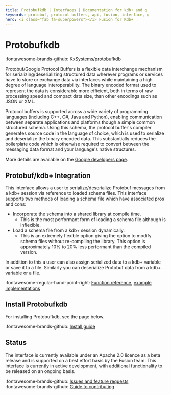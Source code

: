 ```yaml
---
title: Protobufkdb | Interfaces | Documentation for kdb+ and q
keywords: protobuf, protocol buffers, api, fusion, interface, q
hero: <i class="fab fa-superpowers"></i> Fusion for Kdb+
---
```


# Protobufkdb

:fontawesome-brands-github: 
[KxSystems/protobufkdb](https://github.com/KxSystems/protobufkdb)

Protobuf/Google Protocol Buffers is a flexible data interchange mechanism for serializing/deserializing structured data wherever programs or services have to store or exchange data via interfaces while maintaining a high degree of language interoperability.  The binary encoded format used to represent the data is considerable more efficient, both in terms of raw processing speed and compact data size, than other encodings such as JSON or XML.

Protocol buffers is supported across a wide variety of programming languages (including C++, C#, Java and Python), enabling communication between separate applications and platforms though a simple common structured schema.  Using this schema, the protocol buffer's compiler generates source code in the language of choice, which is used to serialize and deserialize the binary encoded data.  This substantially reduces the boilerplate code which is otherwise required to convert between the messaging data format and your language's native structures.

More details are available on the [Google developers page](https://developers.google.com/protocol-buffers/).

## Protobuf/kdb+ Integration

This interface allows a user to serialize/deserialize Protobuf messages from a kdb+ session via reference to loaded schema files. This interface supports two methods of loading a schema file which have associated pros and cons:

- Incorporate the schema into a shared library at compile time.
	- This is the most performant form of loading a schema file although is inflexible.
- Load a schema file from a kdb+ session dynamically.
	- This is an extremely flexible option giving the option to modify schema files without re-compiling the library. This option is approximately 10% to 20% less performant than the compiled version.

In addition to this a user can also assign serialized data to a kdb+ variable or save it to a file. Similarly you can deserialize Protobuf data from a kdb+ variable or a file.

:fontawesome-regular-hand-point-right:
[Function reference](reference.md), [example implementations](examples.md)

## Install Protobufkdb

For installing Protobufkdb, see the page below.

:fontawesome-brands-github: 
[Install guide](https://github.com/KxSystems/protobufkdb#installation)

## Status

The interface is currently available under an Apache 2.0 licence as a beta release and is supported on a best effort basis by the Fusion team. This interface is currently in active development, with additional functionality to be released on an ongoing basis.

:fontawesome-brands-github: 
[Issues and feature requests](https://github.com/KxSystems/protobufkdb/issues) 
<br>
:fontawesome-brands-github: 
[Guide to contributing](https://github.com/KxSystems/protobufkdb/blob/master/CONTRIBUTING.md)
